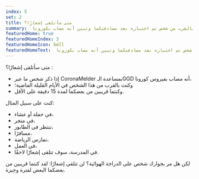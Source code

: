 ```yaml
---
index: 5
set: 2
title: متى سأتلقى إشعارًا؟
summary:  بعد أن تواجدت بالقرب من شخص تم اختباره بعد مصادفتكما وتبين أنه مصاب بكورونا.
featuredHome: true
featuredHomeIndex: 3
featuredHomeIcon: bell
featuredHomeText:  بعد أن تواجدت بالقرب من شخص تم اختباره بعد مصادفتكما وتبين أنه مصاب بكورونا.
---
```


متى سأتلقى إشعارًا؟ :
* إذا ذكر شخص ما عبر CoronaMelder بمساعدة الـGGD أنه مصاب بفيروس كورونا،
* وكنت بالقرب من هذا الشخص في الأيام القليلة الماضية؛     
* وكنتما قريبين من بعضكما لمدة 15 دقيقة على الأقل.

كنت على سبيل المثال:
* في حفلة أو عشاء،
* في متجر،
* تنتظر في الطابور،
* مسافرًا،
* تمارس الرياضة،
* في العمل،
* في المدرسة،
سوف تتلقى إشعارًا لاحقًا.
 
لكن هل مر بجوارك شخص على الدراجة الهوائية؟ لن تتلقى إشعارًا: لقد كنتما قريبين من بعضكما البعض لفترة وجيزة. 

